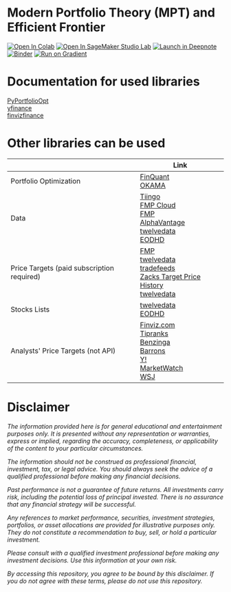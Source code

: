 # Modern Portfolio Theory (MPT) and Efficient Frontier

[![Open In Colab](https://colab.research.google.com/assets/colab-badge.svg)](https://colab.research.google.com/github/vasiliadi/efficient_frontier_basics/blob/main/PyPortfolioOpt_Stocks.ipynb)
[![Open In SageMaker Studio Lab](https://studiolab.sagemaker.aws/studiolab.svg)](https://studiolab.sagemaker.aws/import/github/vasiliadi/efficient_frontier_basics/blob/main/PyPortfolioOpt_Stocks.ipynb) 
[![Launch in Deepnote](https://deepnote.com/buttons/launch-in-deepnote-white-small.svg)](https://deepnote.com/launch?url=https%3A%2F%2Fgithub.com%2Fvasiliadi%2Fefficient_frontier_basics%2Fblob%2Fmain%2FPyPortfolioOpt_Stocks.ipynb)
[![Binder](https://mybinder.org/badge_logo.svg)](https://mybinder.org/v2/gh/vasiliadi/efficient_frontier_basics/main?labpath=PyPortfolioOpt_Stocks.ipynb)
[![Run on Gradient](https://assets.paperspace.io/img/gradient-badge.svg)](https://console.paperspace.com/github/vasiliadi/efficient_frontier_basics/blob/main/PyPortfolioOpt_Stocks.ipynb)

# Documentation for used libraries 
[PyPortfolioOpt](https://pyportfolioopt.readthedocs.io/en/latest/index.html) \
[yfinance](https://pypi.org/project/yfinance/) \
[finvizfinance](https://github.com/lit26/finvizfinance/)

# Other libraries can be used

| ‎   | Link 
|---|---|
| Portfolio Optimization | [FinQuant](https://github.com/fmilthaler/FinQuant)<br>[OKAMA](https://okama.readthedocs.io/en/master/)
| Data | [Tiingo](https://www.tiingo.com/documentation/end-of-day)<br>[FMP Cloud](https://fmpcloud.io/documentation/#historicalStockData)<br>[FMP](https://site.financialmodelingprep.com/developer/docs#charts)<br>[AlphaVantage](https://www.alphavantage.co/documentation/)<br>[twelvedata](https://twelvedata.com/docs#time-series)<br>[EODHD](https://eodhd.com/financial-apis/api-for-historical-data-and-volumes/)
| Price Targets (paid subscription required) | [FMP](https://site.financialmodelingprep.com/developer/docs#price-target)<br>[twelvedata](https://twelvedata.com/docs#price_target)<br>[tradefeeds](https://tradefeeds.com/)<br>[Zacks Target Price History](https://data.nasdaq.com/databases/ZTP#documentation)<br>[twelvedata](https://twelvedata.com/docs#price_target)
| Stocks Lists | [twelvedata](https://twelvedata.com/docs#stocks-list)<br>[EODHD](https://eodhd.com/financial-apis/exchanges-api-list-of-tickers-and-trading-hours/)
| Analysts' Price Targets (not API) | [Finviz.com](https://finviz.com/quote.ashx?t=AAPL&p=d)<br>[Tipranks](https://www.tipranks.com/stocks/aapl/forecast)<br>[Benzinga](https://www.benzinga.com/quote/AAPL/analyst-ratings)<br>[Barrons](https://www.barrons.com/market-data/stocks/aapl/research-ratings?mod=quotes#subnav)<br>[Y!](https://finance.yahoo.com/quote/MSFT/analysis)<br>[MarketWatch](https://www.marketwatch.com/investing/stock/aapl/analystestimates?mod=mw_quote_tab)<br>[WSJ](https://www.wsj.com/market-data/quotes/GDRX/research-ratings)

# Disclaimer

<i>The information provided here is for general educational and entertainment purposes only. It is presented without any representation or warranties, express or implied, regarding the accuracy, completeness, or applicability of the content to your particular circumstances.

The information should not be construed as professional financial, investment, tax, or legal advice. You should always seek the advice of a qualified professional before making any financial decisions.

Past performance is not a guarantee of future returns. All investments carry risk, including the potential loss of principal invested. There is no assurance that any financial strategy will be successful.

Any references to market performance, securities, investment strategies, portfolios, or asset allocations are provided for illustrative purposes only. They do not constitute a recommendation to buy, sell, or hold a particular investment.

Please consult with a qualified investment professional before making any investment decisions. Use this information at your own risk.

By accessing this repository, you agree to be bound by this disclaimer. If you do not agree with these terms, please do not use this repository.</i>